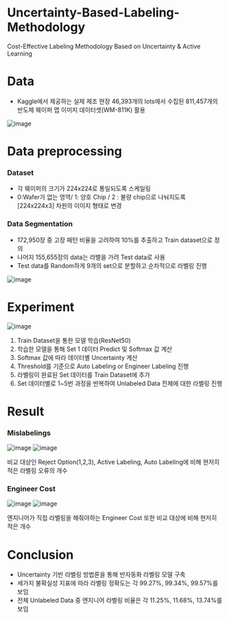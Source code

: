 # Uncertainty-Based-Labeling-Methodology
Cost-Effective Labeling Methodology Based on Uncertainty &amp; Active Learning

# Data
- Kaggle에서 제공하는 실제 제조 현장 46,393개의 lots에서 수집된 811,457개의 반도체 웨이퍼 맵 이미지 데이터셋(WM-811K) 활용

![image](https://user-images.githubusercontent.com/79157951/234300440-a103ca5b-8679-467f-89f0-09f5d762717a.png)

# Data preprocessing
### Dataset
- 각 웨이퍼의 크기가 224x224로 통일되도록 스케일링
- 0:Wafer가 없는 영역/ 1: 양호 Chip / 2 : 불량 chip으로 나눠지도록 [224x224x3] 차원의 이미지 형태로 변경

### Data Segmentation
- 172,950장 중 고장 패턴 비율을 고려하여 10%를 추출하고 Train dataset으로 정의
- 나머지 155,655장의 data는 라벨을 가려 Test data로 사용
- Test data를 Random하게 9개의 set으로 분할하고 순차적으로 라벨링 진행

![image](https://user-images.githubusercontent.com/79157951/234301405-23194ae6-dfcc-49e1-b3bd-74eab5e12658.png)

# Experiment

![image](https://user-images.githubusercontent.com/79157951/234301523-21c34e0c-94bf-4159-8599-686ae665e05d.png)

1. Train Dataset을 통한 모델 학습(ResNet50)
2. 학습한 모델을 통해 Set 1 데이터 Predict 및 Softmax 값 계산
3. Softmax 값에 따라 데이터별 Uncertainty 계산
4. Threshold를 기준으로 Auto Labeling or Engineer Labeling 진행
5. 라벨링이 완료된 Set 데이터를 Train Dataset에 추가
6. Set 데이터별로 1~5번 과정을 반복하여 Unlabeled Data 전체에 대한 라벨링 진행

# Result
### Mislabelings
![image](https://user-images.githubusercontent.com/79157951/234303748-55883f12-9e4d-4ab2-9259-688bc10b49a8.png)
![image](https://user-images.githubusercontent.com/79157951/234302464-27b4d69b-37f1-4246-8d88-6ffc93cb0e7c.png)

비교 대상인 Reject Option(1,2,3), Active Labeling, Auto Labeling에 비해 현저히 적은 라벨링 오류의 개수

### Engineer Cost
![image](https://user-images.githubusercontent.com/79157951/234303023-1e7ee984-2c07-41fc-8123-9b096d6396f6.png)
![image](https://user-images.githubusercontent.com/79157951/234302929-9fff00c3-50be-4489-b65e-969764ec4667.png)

엔지니어가 직접 라벨링을 해줘야하는 Engineer Cost 또한 비교 대상에 비해 현저히 적은 개수

# Conclusion
- Uncertainty 기반 라벨링 방법론을 통해 반자동화 라벨링 모델 구축
- 세가지 불확실성 지표에 따라 라벨링 정확도는 각 99.27%, 99.34%, 99.57%를 보임
- 전체 Unlabeled Data 중 엔지니어 라벨링 비율은 각 11.25%, 11.68%, 13.74%를 보임
